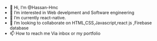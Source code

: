 - 👋 Hi, I’m @Hassan-Hmc
- 👀 I’m interested in Web develpment and Software engineering
- 🌱 I’m currently react-native.
- 💞️ I’m looking to collaborate on HTML,CSS,Javascript,react js ,Firebase database
- 📫 How to reach me Via inbox or my portfolio

<!---
Hassan-Hmc/Hassan-Hmc is a ✨ special ✨ repository because its `README.md` (this file) appears on your GitHub profile.
You can click the Preview link to take a look at your changes.
--->
